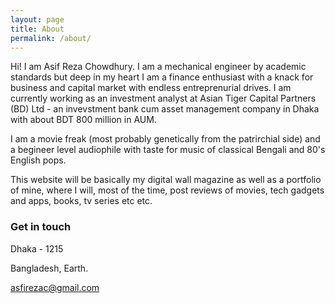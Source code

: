 ```yaml
---
layout: page
title: About
permalink: /about/
---
```


Hi!
I am Asif Reza Chowdhury. I am a mechanical engineer by academic standards but deep in my heart I am a finance enthusiast with a knack for business and capital market with endless entreprenurial drives. I am currently working as an investment analyst at Asian Tiger Capital Partners (BD) Ltd - an invevstment bank cum asset management company in Dhaka with about BDT 800 million in AUM.

I am a movie freak (most probably genetically from the patrirchial side) and a begineer level audiophile with taste for music of classical Bengali and 80's English pops.

This website will be basically my digital wall magazine as well as a portfolio of mine, where I will, most of the time, post reviews of movies, tech gadgets and apps, books, tv series etc etc.

<!-- ### More Information -->

<!-- A place to include any other types of information that you'd like to include about yourself. -->

### Get in touch

Dhaka - 1215

Bangladesh, Earth.


[asfirezac@gmail.com](mailto:asifrezac@gmail.com)